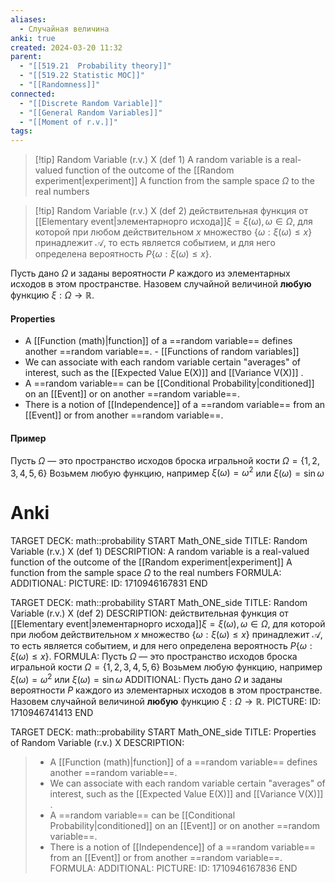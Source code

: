 ```yaml
---
aliases:
  - Случайная величина
anki: true
created: 2024-03-20 11:32
parent:
  - "[[519.21  Probability theory]]"
  - "[[519.22 Statistic MOC]]"
  - "[[Randomness]]"
connected:
  - "[[Discrete Random Variable]]"
  - "[[General Random Variables]]"
  - "[[Moment of r.v.]]"
tags:
---
```


> [!tip] Random Variable (r.v.) X (def 1)
A random variable is a real-valued function of the outcome of the  [[Random experiment|experiment]]
A function from the sample space $\Omega$ to the real numbers


> [!tip] Random Variable (r.v.) X (def 2)
действительная функция от [[Elementary event|элементарнорго исхода]]$\xi=\xi(\omega),\omega\in \Omega$, для которой при любом действительном $x$ множество $\{\omega:\xi(\omega)\le x\}$ принадлежит $\mathcal{A}$, то есть является событием, и для него определена вероятность $P\{\omega:\xi(\omega)\le x\}$.

Пусть дано $\Omega$ и заданы вероятности $P$ каждого из элементарных исходов в этом пространстве. 
Назовем случайной величиной **любую** функцию $\xi: \Omega \rightarrow \mathbb{R}$.


#### Properties
- A  [[Function (math)|function]] of a ==random variable== defines another ==random variable==. - [[Functions of random variables]]
- We can associate with each random variable certain "averages" of interest, such as the [[Expected Value E(X)]]  and [[Variance V(X)]] .
- A ==random variable== can be [[Conditional Probability|conditioned]]  on an [[Event]] or on another ==random variable==.
- There is a notion of [[Independence]] of a ==random variable== from an [[Event]] or from another ==random variable==.

#### Пример

Пусть $\Omega$ — это пространство исходов броска игральной кости $\Omega=\{1,2,3,4,5,6\}$
Возьмем любую функцию, например $\xi(\omega) = \omega^2$ или $\xi(\omega)=\sin \omega$


# Anki
TARGET DECK: math::probability
START
Math_ONE_side
TITLE: Random Variable (r.v.) X (def 1)
DESCRIPTION: A random variable is a real-valued function of the outcome of the  [[Random experiment|experiment]]
A function from the sample space $\Omega$ to the real numbers
FORMULA: 
ADDITIONAL:
PICTURE:
ID: 1710946167831
END

TARGET DECK: math::probability
START
Math_ONE_side
TITLE: Random Variable (r.v.) X (def 2)
DESCRIPTION: 
действительная функция от [[Elementary event|элементарнорго исхода]]$\xi=\xi(\omega),\omega\in \Omega$, для которой при любом действительном $x$ множество $\{\omega:\xi(\omega)\le x\}$ принадлежит $\mathcal{A}$, то есть является событием, и для него определена вероятность $P\{\omega:\xi(\omega)\le x\}$.
FORMULA: 
Пусть $\Omega$ — это пространство исходов броска игральной кости $\Omega=\{1,2,3,4,5,6\}$
Возьмем любую функцию, например $\xi(\omega) = \omega^2$ или $\xi(\omega)=\sin \omega$
ADDITIONAL:
Пусть дано $\Omega$ и заданы вероятности $P$ каждого из элементарных исходов в этом пространстве. 
Назовем случайной величиной **любую** функцию $\xi: \Omega \rightarrow \mathbb{R}$.
PICTURE:
ID: 1710946741413
END

TARGET DECK: math::probability
START
Math_ONE_side
TITLE: Properties of Random Variable (r.v.) X
DESCRIPTION: 
> - A  [[Function (math)|function]] of a ==random variable== defines another ==random variable==.
> - We can associate with each random variable certain "averages" of interest, such as the [[Expected Value E(X)]]  and [[Variance V(X)]] .
> - A ==random variable== can be [[Conditional Probability|conditioned]]  on an [[Event]] or on another ==random variable==.
> - There is a notion of [[Independence]] of a ==random variable== from an [[Event]] or from another ==random variable==.
FORMULA: 
ADDITIONAL:
PICTURE:
ID: 1710946167836
END